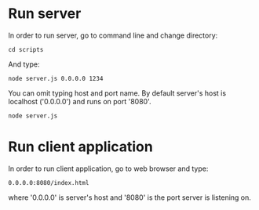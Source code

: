 Run server
==========
In order to run server, go to command line and change directory:

```
cd scripts
```

And type:

```
node server.js 0.0.0.0 1234
```

You can omit typing host and port name. By default server's host is localhost ('0.0.0.0') and runs on port '8080'. 

```
node server.js
```

Run client application
======================
In order to run client application, go to web browser and type:

```
0.0.0.0:8080/index.html
```

where '0.0.0.0' is server's host and '8080' is the port server is listening on.
